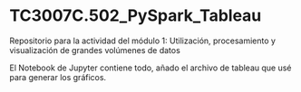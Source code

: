 # TC3007C.502_PySpark_Tableau
Repositorio para la actividad del módulo 1: Utilización, procesamiento y visualización de grandes volúmenes de datos

El Notebook de Jupyter contiene todo, añado el archivo de tableau que usé para generar los gráficos.